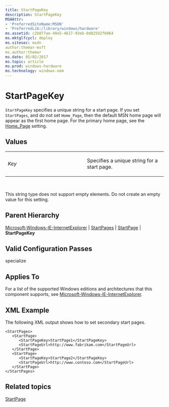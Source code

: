 ```yaml
---
title: StartPageKey
description: StartPageKey
MSHAttr:
- 'PreferredSiteName:MSDN'
- 'PreferredLib:/library/windows/hardware'
ms.assetid: c2b077ae-40e5-4617-93eb-0d82592f6064
ms.mktglfcycl: deploy
ms.sitesec: msdn
author:themar-msft
ms.author:themar
ms.date: 05/02/2017
ms.topic: article
ms.prod: windows-hardware
ms.technology: windows-oem
---
```


# StartPageKey


`StartPageKey` specifies a unique string for a start page. If you set `StartPages`, and do not set `Home_Page`, then the default MSN home page will appear as the first home page. For the primary home page, see the [Home\_Page](microsoft-windows-ie-internetexplorer-home-page.md) setting.

## Values


<table>
<colgroup>
<col width="50%" />
<col width="50%" />
</colgroup>
<tbody>
<tr class="odd">
<td><p><em>Key</em></p></td>
<td><p>Specifies a unique string for a start page.</p></td>
</tr>
</tbody>
</table>

 

This string type does not support empty elements. Do not create an empty value for this setting.

## Parent Hierarchy


[Microsoft-Windows-IE-InternetExplorer](microsoft-windows-ie-internetexplorer.md) | [StartPages](microsoft-windows-ie-internetexplorer-startpages.md) | [StartPage](microsoft-windows-ie-internetexplorer-startpages-startpage.md) | **StartPageKey**

## Valid Configuration Passes


specialize

## Applies To


For a list of the supported Windows editions and architectures that this component supports, see [Microsoft-Windows-IE-InternetExplorer](microsoft-windows-ie-internetexplorer.md).

## XML Example


The following XML output shows how to set secondary start pages.

```
<StartPages>
   <StartPage>
      <StartPageKey>StartPage1</StartPageKey>
      <StartPageUrl>http://www.fabrikam.com</StartPageUrl>
   </StartPage>
   <StartPage>
      <StartPageKey>StartPage2</StartPageKey>
      <StartPageUrl>http://www.contoso.com</StartPageUrl>
   </StartPage>
</StartPages>
```

## Related topics


[StartPage](microsoft-windows-ie-internetexplorer-startpages-startpage.md)

 

 







